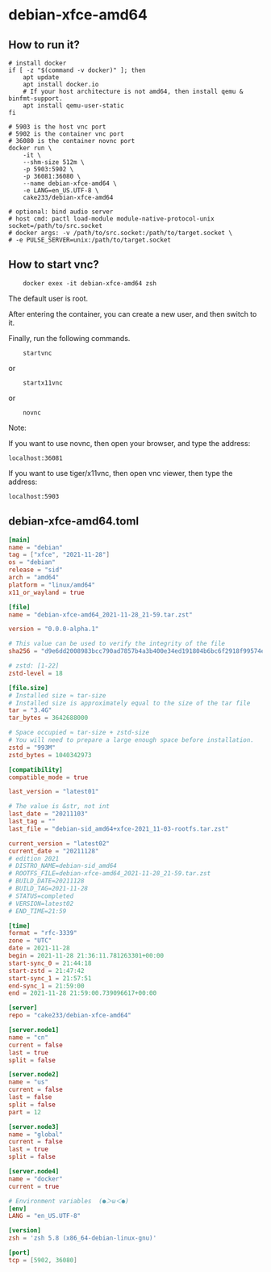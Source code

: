 # debian-xfce-amd64

## How to run it?

```shell
# install docker
if [ -z "$(command -v docker)" ]; then
    apt update
    apt install docker.io
    # If your host architecture is not amd64, then install qemu & binfmt-support.
    apt install qemu-user-static
fi

# 5903 is the host vnc port
# 5902 is the container vnc port
# 36080 is the container novnc port
docker run \
    -it \
    --shm-size 512m \
    -p 5903:5902 \
    -p 36081:36080 \
    --name debian-xfce-amd64 \
    -e LANG=en_US.UTF-8 \
    cake233/debian-xfce-amd64

# optional: bind audio server
# host cmd: pactl load-module module-native-protocol-unix socket=/path/to/src.socket
# docker args: -v /path/to/src.socket:/path/to/target.socket \
# -e PULSE_SERVER=unix:/path/to/target.socket

```

## How to start vnc?

```shell
    docker exex -it debian-xfce-amd64 zsh
```

The default user is root.

After entering the container, you can create a new user, and then switch to it.

Finally, run the following commands.

```shell
    startvnc
```

or

```shell
    startx11vnc
```

or

```shell
    novnc
```

Note:

If you want to use novnc, then open your browser, and type the address:

```
localhost:36081
```

If you want to use tiger/x11vnc, then open vnc viewer, then type the address:

```
localhost:5903
```

## debian-xfce-amd64.toml

```toml
[main]
name = "debian"
tag = ["xfce", "2021-11-28"]
os = "debian"
release = "sid"
arch = "amd64"
platform = "linux/amd64"
x11_or_wayland = true

[file]
name = "debian-xfce-amd64_2021-11-28_21-59.tar.zst"

version = "0.0.0-alpha.1"

# This value can be used to verify the integrity of the file
sha256 = "d9e6dd2008983bcc790ad7857b4a3b400e34ed191804b6bc6f2918f99574eeb0"

# zstd: [1-22]
zstd-level = 18

[file.size]
# Installed size ≈ tar-size
# Installed size is approximately equal to the size of the tar file
tar = "3.4G"
tar_bytes = 3642688000

# Space occupied ≈ tar-size + zstd-size
# You will need to prepare a large enough space before installation.
zstd = "993M"
zstd_bytes = 1040342973

[compatibility]
compatible_mode = true

last_version = "latest01"

# The value is &str, not int
last_date = "20211103"
last_tag = ""
last_file = "debian-sid_amd64+xfce-2021_11-03-rootfs.tar.zst"

current_version = "latest02"
current_date = "20211128"
# edition 2021
# DISTRO_NAME=debian-sid_amd64
# ROOTFS_FILE=debian-xfce-amd64_2021-11-28_21-59.tar.zst
# BUILD_DATE=20211128
# BUILD_TAG=2021-11-28
# STATUS=completed
# VERSION=latest02
# END_TIME=21:59

[time]
format = "rfc-3339"
zone = "UTC"
date = 2021-11-28
begin = 2021-11-28 21:36:11.781263301+00:00
start-sync_0 = 21:44:18
start-zstd = 21:47:42
start-sync_1 = 21:57:51
end-sync_1 = 21:59:00
end = 2021-11-28 21:59:00.739096617+00:00

[server]
repo = "cake233/debian-xfce-amd64"

[server.node1]
name = "cn"
current = false
last = true
split = false

[server.node2]
name = "us"
current = false
last = false
split = false
part = 12

[server.node3]
name = "global"
current = false
last = true
split = false

[server.node4]
name = "docker"
current = true

# Environment variables  (●＞ω＜●)
[env]
LANG = "en_US.UTF-8"

[version]
zsh = 'zsh 5.8 (x86_64-debian-linux-gnu)'

[port]
tcp = [5902, 36080]
```
